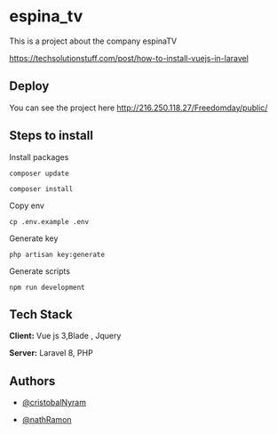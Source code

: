 # espina_tv
This is a project about the company espinaTV


https://techsolutionstuff.com/post/how-to-install-vuejs-in-laravel
## Deploy

You can see the project here
http://216.250.118.27/Freedomday/public/


## Steps to install


Install packages
```shell
composer update 
```
```shell
composer install 
```

Copy env

```shell
cp .env.example .env 
```

Generate key

```shell
php artisan key:generate 
```

Generate scripts 

```shell
npm run development 
```


## Tech Stack

**Client:** Vue js 3,Blade , Jquery



**Server:** Laravel 8, PHP 




## Authors

- [@cristobalNyram](https://www.github.com/octokatherine)

- [@nathRamon](https://www.github.com/octokatherine)

